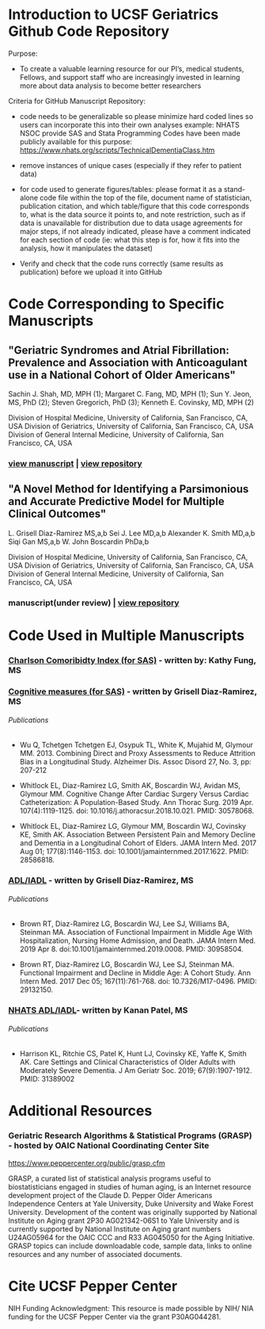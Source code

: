 # Introduction to UCSF Geriatrics Github Code Repository

Purpose:
* To create a valuable learning resource for our PI’s, medical students, Fellows, and support staff who are increasingly invested in learning more about data analysis to become better researchers


Criteria for GitHub Manuscript Repository:
-	code needs to be generalizable so please minimize hard coded lines so users can incorporate this into their own analyses
example: 
NHATS NSOC provide SAS and Stata Programming Codes have been made publicly available for this purpose: https://www.nhats.org/scripts/TechnicalDementiaClass.htm

-	remove instances of unique cases (especially if they refer to patient data)

-	for code used to generate figures/tables:
please format it as a stand-alone code file
within the top of the file, document name of statistician, publication citation, and which table/figure that this code corresponds to, what is the data source it points to, and note restriction, such as if data is unavailable for distribution due to data usage agreements
for major steps, if not already indicated, please have a comment indicated for each section of code (ie: what this step is for, how it fits into the analysis, how it manipulates the dataset)

-	Verify and check that the code runs correctly (same results as publication) before we upload it into GitHub





# Code Corresponding to Specific Manuscripts
## "Geriatric Syndromes and Atrial Fibrillation: Prevalence and Association with Anticoagulant use in a National Cohort of Older Americans" 
Sachin J. Shah, MD, MPH (1); Margaret C. Fang, MD, MPH (1); Sun Y. Jeon, MS, PhD (2); Steven Gregorich, PhD (3); Kenneth E. Covinsky, MD, MPH (2)

Division of Hospital Medicine, University of California, San Francisco, CA, USA
Division of Geriatrics, University of California, San Francisco, CA, USA
Division of General Internal Medicine, University of California, San Francisco, CA, USA

### [view manuscript](https://www.ncbi.nlm.nih.gov/pmc/articles/PMC6694766/) | [view repository](https://github.com/sachinjshah/AF-geriatric-syndrome-2014)


## "A Novel Method for Identifying a Parsimonious and Accurate Predictive Model for Multiple Clinical Outcomes" 
L. Grisell Diaz-Ramirez MS,a,b Sei J. Lee MD,a,b Alexander K. Smith MD,a,b Siqi Gan MS,a,b W. John Boscardin PhDa,b

Division of Hospital Medicine, University of California, San Francisco, CA, USA
Division of Geriatrics, University of California, San Francisco, CA, USA
Division of General Internal Medicine, University of California, San Francisco, CA, USA

### manuscript(under review) | [view repository](https://github.com/UCSFGeriatrics/multiple-outcomes-selection)



# Code Used in Multiple Manuscripts
### [Charlson Comoribidty Index (for SAS)](https://github.com/UCSFGeriatrics/Manuscript-Code/blob/master/CharlsonComorbidity.md) - written by: Kathy Fung, MS

### [Cognitive measures (for SAS)](https://github.com/UCSFGeriatrics/Manuscript-Code/blob/master/CompositeMemoryScore.md) - written by Grisell Diaz-Ramirez, MS
###### Publications 
* Wu Q, Tchetgen Tchetgen EJ, Osypuk TL, White K, Mujahid M, Glymour MM. 2013. Combining Direct and Proxy Assessments to Reduce Attrition Bias in a Longitudinal Study. Alzheimer Dis. Assoc Disord 27, No. 3, pp: 207-212

* Whitlock EL, Diaz-Ramirez LG, Smith AK, Boscardin WJ, Avidan MS, Glymour MM. Cognitive Change After Cardiac Surgery Versus Cardiac Catheterization: A Population-Based Study. Ann Thorac Surg. 2019 Apr. 107(4):1119-1125. doi: 10.1016/j.athoracsur.2018.10.021. PMID: 30578068.

* Whitlock EL, Diaz-Ramirez LG, Glymour MM, Boscardin WJ, Covinsky KE, Smith AK. Association Between Persistent Pain and Memory Decline and Dementia in a Longitudinal Cohort of Elders. JAMA Intern Med. 2017 Aug 01; 177(8):1146-1153. doi: 10.1001/jamainternmed.2017.1622. PMID: 28586818.

### [ADL/IADL](https://github.com/UCSFGeriatrics/Manuscript-Code/blob/master/Derived-ADL-IADL.md) - written by Grisell Diaz-Ramirez, MS
###### Publications 
* Brown RT, Diaz-Ramirez LG, Boscardin WJ, Lee SJ, Williams BA, Steinman MA. Association of Functional Impairment in Middle Age With Hospitalization, Nursing Home Admission, and Death. JAMA Intern Med. 2019 Apr 8. doi:10.1001/jamainternmed.2019.0008. PMID: 30958504.

* Brown RT, Diaz-Ramirez LG, Boscardin WJ, Lee SJ, Steinman MA. Functional Impairment and Decline in Middle Age: A Cohort Study. Ann Intern Med. 2017 Dec 05; 167(11):761-768. doi: 10.7326/M17-0496. PMID: 29132150.

### [NHATS ADL/IADL](https://github.com/UCSFGeriatrics/Manuscript-Code/blob/master/NHATS_ADL_IADL.md)- written by Kanan Patel, MS
###### Publications
* Harrison KL, Ritchie CS, Patel K, Hunt LJ, Covinsky KE, Yaffe K, Smith AK. Care Settings and Clinical Characteristics of Older Adults with Moderately Severe Dementia. J Am Geriatr Soc. 2019; 67(9):1907-1912. PMID: 31389002

# Additional Resources
### Geriatric Research Algorithms & Statistical Programs (GRASP) - hosted by OAIC National Coordinating Center Site
https://www.peppercenter.org/public/grasp.cfm

GRASP, a curated list of statistical analysis programs useful to biostatisticians engaged in studies of human aging, is an Internet resource development project of the Claude D. Pepper Older Americans Independence Centers at Yale University, Duke University and Wake Forest University. Development of the content was originally supported by National Institute on Aging grant 2P30 AG021342-06S1 to Yale University and is currently supported by National Institute on Aging grant numbers U24AG05964 for the OAIC CCC and R33 AG045050 for the Aging Initiative. GRASP topics can include downloadable code, sample data, links to online resources and any number of associated documents.

# Cite UCSF Pepper Center 
NIH Funding Acknowledgment: This resource is made possible by NIH/ NIA funding for the UCSF Pepper Center via the grant P30AG044281.

